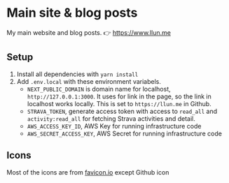 # Main site & blog posts

My main website and blog posts. 👉 https://www.llun.me

## Setup

1. Install all dependencies with `yarn install`
2. Add `.env.local` with these environment variabels.
   - `NEXT_PUBLIC_DOMAIN` is domain name for localhost, `http://127.0.0.1:3000`. It uses for link
     in the page, so the link in localhost works locally. This is set to `https://llun.me` in
     Github.
   - `STRAVA_TOKEN`, generate access token with access to `read_all` and `activity:read_all`
     for fetching Strava activities and detail.
   - `AWS_ACCESS_KEY_ID`, AWS Key for running infrastructure code
   - `AWS_SECRET_ACCESS_KEY`, AWS Secret for running infrastructure code

## Icons

Most of the icons are from [favicon.io](https://favicon.io/emoji-favicons/) except Github icon
